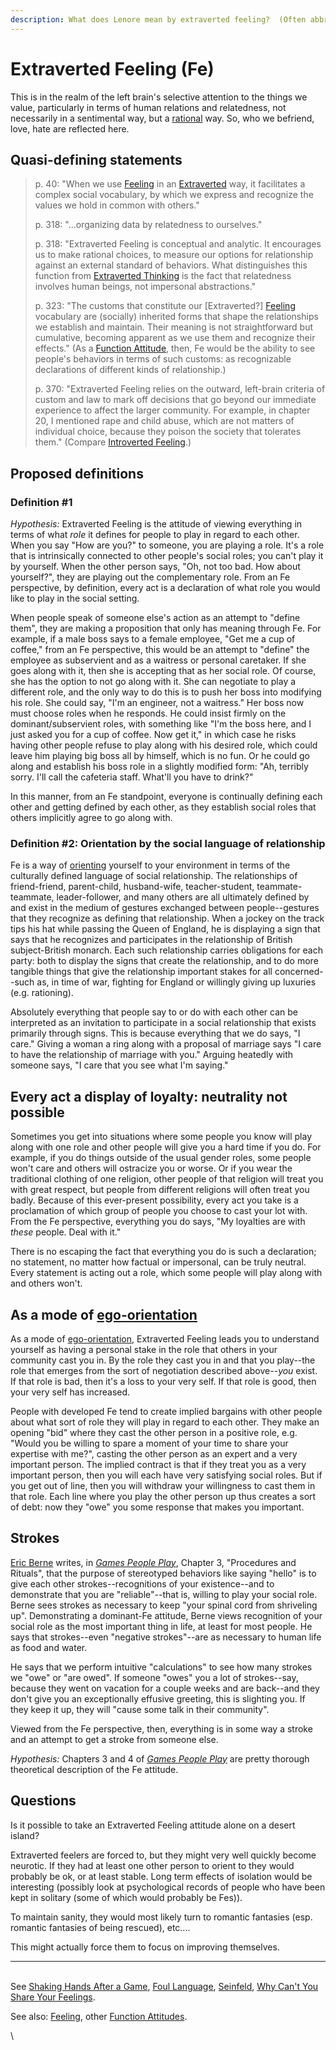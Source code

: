 ```yaml
---
description: What does Lenore mean by extraverted feeling?  (Often abbreviated "Fe".)
---
```


# Extraverted Feeling (Fe)

This is in the realm of the left brain's selective attention to the things we value, particularly in terms of human relations and relatedness, not necessarily in a sentimental way, but a [rational](../../../our-difficulties/terms-with-nonobvious-meanings/rational-and-irrational.md) way. So, who we befriend, love, hate are reflected here.

## Quasi-defining statements

> p. 40: "When we use [Feeling](./) in an [Extraverted](../../attitude.md) way, it facilitates a complex social vocabulary, by which we express and recognize the values we hold in common with others."
>
> p. 318: "...organizing data by relatedness to ourselves."
>
> p. 318: "Extraverted Feeling is conceptual and analytic. It encourages us to make rational choices, to measure our options for relationship against an external standard of behaviors. What distinguishes this function from [Extraverted Thinking](../thinking/extraverted-thinking-te/) is the fact that relatedness involves human beings, not impersonal abstractions."
>
> p. 323: "The customs that constitute our \[Extraverted?] [Feeling](./) vocabulary are (socially) inherited forms that shape the relationships we establish and maintain. Their meaning is not straightforward but cumulative, becoming apparent as we use them and recognize their effects." (As a [Function Attitude](../../), then, Fe would be the ability to see people's behaviors in terms of such customs: as recognizable declarations of different kinds of relationship.)
>
> p. 370: "Extraverted Feeling relies on the outward, left-brain criteria of custom and law to mark off decisions that go beyond our immediate experience to affect the larger community. For example, in chapter 20, I mentioned rape and child abuse, which are not matters of individual choice, because they poison the society that tolerates them." (Compare [Introverted Feeling](introverted-feeling-fi.md).)

## Proposed definitions

### Definition #1

_Hypothesis:_ Extraverted Feeling is the attitude of viewing everything in terms of what _role_ it defines for people to play in regard to each other. When you say "How are you?" to someone, you are playing a role. It's a role that is intrinsically connected to other people's social roles; you can't play it by yourself. When the other person says, "Oh, not too bad. How about yourself?", they are playing out the complementary role. From an Fe perspective, by definition, every act is a declaration of what role you would like to play in the social setting.

When people speak of someone else's action as an attempt to "define them", they are making a proposition that only has meaning through Fe. For example, if a male boss says to a female employee, "Get me a cup of coffee," from an Fe perspective, this would be an attempt to "define" the employee as subservient and as a waitress or personal caretaker. If she goes along with it, then she is accepting that as her social role. Of course, she has the option to not go along with it. She can negotiate to play a different role, and the only way to do this is to push her boss into modifying his role. She could say, "I'm an engineer, not a waitress." Her boss now must choose roles when he responds. He could insist firmly on the dominant/subservient roles, with something like "I'm the boss here, and I just asked you for a cup of coffee. Now get it," in which case he risks having other people refuse to play along with his desired role, which could leave him playing big boss all by himself, which is no fun. Or he could go along and establish his boss role in a slightly modified form: "Ah, terribly sorry. I'll call the cafeteria staff. What'll you have to drink?"

In this manner, from an Fe standpoint, everyone is continually defining each other and getting defined by each other, as they establish social roles that others implicitly agree to go along with.

### Definition #2: Orientation by the social language of relationship

Fe is a way of [orienting](../../../../sign-interpretation/orienting/) yourself to your environment in terms of the culturally defined language of social relationship. The relationships of friend-friend, parent-child, husband-wife, teacher-student, teammate-teammate, leader-follower, and many others are all ultimately defined by and exist in the medium of gestures exchanged between people--gestures that they recognize as defining that relationship. When a jockey on the track tips his hat while passing the Queen of England, he is displaying a sign that says that he recognizes and participates in the relationship of British subject-British monarch. Each such relationship carries obligations for each party: both to display the signs that create the relationship, and to do more tangible things that give the relationship important stakes for all concerned--such as, in time of war, fighting for England or willingly giving up luxuries (e.g. rationing).

Absolutely everything that people say to or do with each other can be interpreted as an invitation to participate in a social relationship that exists primarily through signs. This is because everything that we do says, "I care." Giving a woman a ring along with a proposal of marriage says "I care to have the relationship of marriage with you." Arguing heatedly with someone says, "I care that you see what I'm saying."

## Every act a display of loyalty: neutrality not possible

Sometimes you get into situations where some people you know will play along with one role and other people will give you a hard time if you do. For example, if you do things outside of the usual gender roles, some people won't care and others will ostracize you or worse. Or if you wear the traditional clothing of one religion, other people of that religion will treat you with great respect, but people from different religions will often treat you badly. Because of this ever-present possibility, every act you take is a proclamation of which group of people you choose to cast your lot with. From the Fe perspective, everything you do says, "My loyalties are with _these_ people. Deal with it."

There is no escaping the fact that everything you do is such a declaration; no statement, no matter how factual or impersonal, can be truly neutral. Every statement is acting out a role, which some people will play along with and others won't.

## As a mode of [ego-orientation](../../../../sign-interpretation/orienting/ego-orientation.md)

As a mode of [ego-orientation](../../../../sign-interpretation/orienting/ego-orientation.md), Extraverted Feeling leads you to understand yourself as having a personal stake in the role that others in your community cast you in. By the role they cast you in and that you play--the role that emerges from the sort of negotiation described above--_you_ exist. If that role is bad, then it's a loss to your very self. If that role is good, then your very self has increased.

People with developed Fe tend to create implied bargains with other people about what sort of role they will play in regard to each other. They make an opening "bid" where they cast the other person in a positive role, e.g. "Would you be willing to spare a moment of your time to share your expertise with me?", casting the other person as an expert and a very important person. The implied contract is that if they treat you as a very important person, then you will each have very satisfying social roles. But if you get out of line, then you will withdraw your willingness to cast them in that role. Each line where you play the other person up thus creates a sort of debt: now they "owe" you some response that makes you important.

## Strokes

[Eric Berne](https://web.archive.org/web/20071014041625/http://greenlightwiki.com/lenore-exegesis/Eric_Berne) writes, in [_Games People Play_](http://www.amazon.com/Games-People-Play-Transactional-Analysis/dp/0345410033), Chapter 3, "Procedures and Rituals", that the purpose of stereotyped behaviors like saying "hello" is to give each other strokes--recognitions of your existence--and to demonstrate that you are "reliable"--that is, willing to play your social role. Berne sees strokes as necessary to keep "your spinal cord from shriveling up". Demonstrating a dominant-Fe attitude, Berne views recognition of your social role as the most important thing in life, at least for most people. He says that strokes--even "negative strokes"--are as necessary to human life as food and water.

He says that we perform intuitive "calculations" to see how many strokes we "owe" or "are owed". If someone "owes" you a lot of strokes--say, because they went on vacation for a couple weeks and are back--and they don't give you an exceptionally effusive greeting, this is slighting you. If they keep it up, they will "cause some talk in their community".

Viewed from the Fe perspective, then, everything is in some way a stroke and an attempt to get a stroke from someone else.

_Hypothesis:_ Chapters 3 and 4 of [_Games People Play_](http://www.amazon.com/Games-People-Play-Transactional-Analysis/dp/0345410033) are pretty thorough theoretical description of the Fe attitude.

## Questions

Is it possible to take an Extraverted Feeling attitude alone on a desert island?

Extraverted feelers are forced to, but they might very well quickly become neurotic. If they had at least one other person to orient to they would probably be ok, or at least stable. Long term effects of isolation would be interesting (possibly look at psychological records of people who have been kept in solitary (some of which would probably be Fes)).

To maintain sanity, they would most likely turn to romantic fantasies (esp. romantic fantasies of being rescued), etc....

This might actually force them to focus on improving themselves.

***

\
See [Shaking Hands After a Game](https://web.archive.org/web/20071014114807/http://greenlightwiki.com/lenore-exegesis/Shaking_Hands_After_a_Game), [Foul Language](https://web.archive.org/web/20071014114742/http://greenlightwiki.com/lenore-exegesis/Foul_Language), [Seinfeld](https://web.archive.org/web/20071014043637/http://greenlightwiki.com/lenore-exegesis/Seinfeld), [Why Can't You Share Your Feelings](../../../../far-flung-explorations/why-cant-you-share-your-feelings.md).

See also: [Feeling](./), other [Function Attitudes](../../).

\
